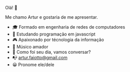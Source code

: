 Olá! 👏

Me chamo Artur e gostaria de me apresentar.

  - 🎓 Formado em engenharia de redes de computadores
  - 🌱 Estudando programação em javascript
  - 🎮 Apaixonado por técnologia da informação
  - 🎸 Músico amador
  - 💬 Como foi seu dia, vamos conversar?
  - 📭 artur.faiotto@gmail.com
  - 😀 Pronome ele/dele
